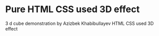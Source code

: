 # Pure HTML CSS used 3D effect
3 d cube demonstration by Azizbek Khabibullayev HTML CSS used 3D effect
